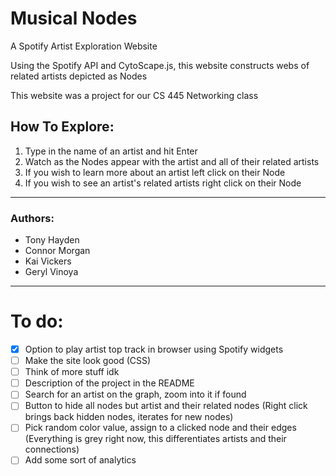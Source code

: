 # Musical Nodes
A Spotify Artist Exploration Website

Using the Spotify API and CytoScape.js,
this website constructs webs of related artists
depicted as Nodes

This website was a project for our CS 445 Networking class

## How To Explore:
1. Type in the name of an artist and hit Enter
2. Watch as the Nodes appear with the artist and all of their related artists
3. If you wish to learn more about an artist left click on their Node
4. If you wish to see an artist's related artists right click on their Node
______________________________________________

### Authors:
* Tony Hayden
* Connor Morgan
* Kai Vickers
* Geryl Vinoya
______________________________________________

# To do:

- [x] Option to play artist top track in browser using Spotify widgets
- [ ] Make the site look good (CSS)
- [ ] Think of more stuff idk
- [ ] Description of the project in the README
- [ ] Search for an artist on the graph, zoom into it if found
- [ ] Button to hide all nodes but artist and their related nodes (Right click brings back hidden nodes, iterates for new nodes)
- [ ] Pick random color value, assign to a clicked node and their edges (Everything is grey right now, this differentiates artists and their connections)
- [ ] Add some sort of analytics
